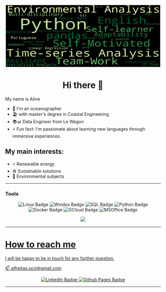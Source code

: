 <div align="center">
<kbd> <img src="https://github.com/alinedefreitasocn/wordcloud/blob/main/github.png" width= 500px height= 200px /> </kbd> 
</div>

<div id="about" align="center">
<h1>
  Hi there 👋
  </h1>
</div>

My name is Aline
- 🌊 I'm an oceanographer
- 🏖️ with master's degree in Coastal Engineering
- 📚📊 Data Engineer from Le Wagon
- ⚡ Fun fact: I'm passionate about learning new languages through immersive experiences.

## My main interests:
- :zap: Renewable energy
- :recycle: Sustainable solutions
- :herb: Environmental subjects

---
<!-- [![ReadMe Card](https://github-readme-stats.vercel.app/api/pin/?username=minoveaz&repo=angular-web-portfolio)](https://github.com/minoveaz/angular-web-portfolio) -->
### Tools

<div align="center">
  <p>
  <img src="https://img.shields.io/badge/-Linux-000?&logo=Linux" alt="Linux Badge"/>
  <img src="https://img.shields.io/badge/-Windows-000?&logo=windows" alt="Windos Badge"/>
  <img src="https://img.shields.io/badge/-SQL-000?&logo=MySQL" alt="SQL Badge"/>
  <img src="https://img.shields.io/badge/-Python-000?&logo=Python" alt="Python Badge"/>
  <img src="https://img.shields.io/badge/-Docker-000?&logo=docker" alt="Docker Badge"/>
  <img src="https://img.shields.io/badge/-GoogleCloud-000?&logo=googlecloud" alt="GCloud Badge"/>
  <img src="https://img.shields.io/badge/-MSOffice-000?&logo=microsoftoffice" alt="MSOffice Badge"/>
  </p>
  
  <a href="https://github.com/alinedefreitasocn">
    <!-- <img height="180em" src="https://github-readme-stats.vercel.app/api?username=alinedefreitasocn&show_icons=true&theme=dracula&include_all_commits=true&count_private=true"/> -->
  <img height="180em" src="https://github-readme-stats.vercel.app/api/top-langs/?username=alinedefreitasocn&layout=compact&langs_count=7&theme=dracula"/>
</div>
<!-- If you are interested on my work, take a look on my [webpage](https://alinedefreitasocn.github.io/) [🛠️ Under Construction...]. -->

---
  
# How to reach me
I will be happy to be in touch for any further question.

📫 [alfreitas.ocn@gmail.com](mailto:alfreitas.ocn@gmail.com)

<div id="contact" align="center">
  <a href="https://www.linkedin.com/in/alineldefreitas/">
    <img src="https://img.shields.io/badge/LinkedIn-black?style=for-the-badge&logo=linkedin&logoColor=blue" alt="LinkedIn Badge"/>
  </a>
  <a href="https://alinedefreitasocn.github.io/">
    <img src="https://img.shields.io/badge/Website-black?style=for-the-badge&logo=aboutdotme&logoColor=white" alt="Github Pages Badge"/>
  </a>
  
</div>




---





<!--
**alinedefreitasocn/alinedefreitasocn** is a ✨ _special_ ✨ repository because its `README.md` (this file) appears on your GitHub profile.

Here are some ideas to get you started:

- 🔭 I’m currently working on ...
- 🌱 I’m currently learning ...
- 👯 I’m looking to collaborate on ...
- 🤔 I’m looking for help with ...
- 💬 Ask me about ...
- 📫 How to reach me: ...
- 😄 Pronouns: ...
- ⚡ Fun fact: ...
-->
